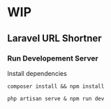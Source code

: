 # WIP

## Laravel URL Shortner

### Run Developement Server

Install dependencies

`composer install && npm install`

`php artisan serve & npm run dev`
